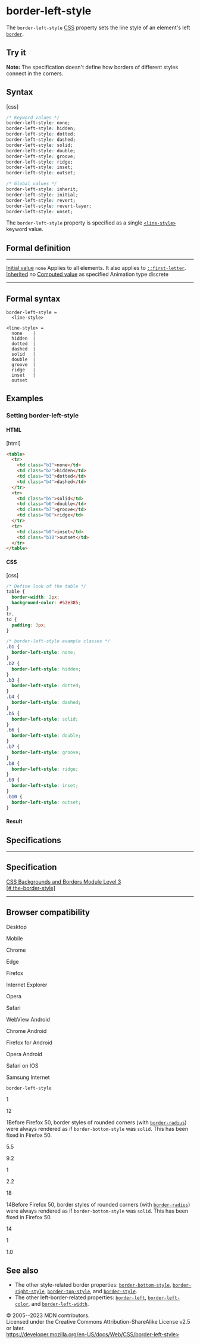 border-left-style
=================

The `border-left-style`
[CSS](https://developer.mozilla.org/en-US/docs/Web/CSS) property sets
the line style of an element\'s left [`border`](border.md).

Try it
------

**Note:** The specification doesn\'t define how borders of different
styles connect in the corners.

Syntax
------

[css]

```css
/* Keyword values */
border-left-style: none;
border-left-style: hidden;
border-left-style: dotted;
border-left-style: dashed;
border-left-style: solid;
border-left-style: double;
border-left-style: groove;
border-left-style: ridge;
border-left-style: inset;
border-left-style: outset;

/* Global values */
border-left-style: inherit;
border-left-style: initial;
border-left-style: revert;
border-left-style: revert-layer;
border-left-style: unset;
```

The `border-left-style` property is specified as a single
[`<line-style>`](line-style.md) keyword value.

Formal definition
-----------------

  ---------------------------------- ----------------------------------------------------------------------
  [Initial value](initial_value.md)     `none`
  Applies to                         all elements. It also applies to [`::first-letter`](::first-letter).
  [Inherited](inheritance.md)           no
  [Computed value](computed_value.md)   as specified
  Animation type                     discrete
  ---------------------------------- ----------------------------------------------------------------------

Formal syntax
-------------

```
border-left-style = 
  <line-style>  

<line-style> = 
  none    |
  hidden  |
  dotted  |
  dashed  |
  solid   |
  double  |
  groove  |
  ridge   |
  inset   |
  outset  
```

Examples
--------

### Setting border-left-style

#### HTML

[html]

```html
<table>
  <tr>
    <td class="b1">none</td>
    <td class="b2">hidden</td>
    <td class="b3">dotted</td>
    <td class="b4">dashed</td>
  </tr>
  <tr>
    <td class="b5">solid</td>
    <td class="b6">double</td>
    <td class="b7">groove</td>
    <td class="b8">ridge</td>
  </tr>
  <tr>
    <td class="b9">inset</td>
    <td class="b10">outset</td>
  </tr>
</table>
```

#### CSS

[css]

```css
/* Define look of the table */
table {
  border-width: 2px;
  background-color: #52e385;
}
tr,
td {
  padding: 3px;
}

/* border-left-style example classes */
.b1 {
  border-left-style: none;
}
.b2 {
  border-left-style: hidden;
}
.b3 {
  border-left-style: dotted;
}
.b4 {
  border-left-style: dashed;
}
.b5 {
  border-left-style: solid;
}
.b6 {
  border-left-style: double;
}
.b7 {
  border-left-style: groove;
}
.b8 {
  border-left-style: ridge;
}
.b9 {
  border-left-style: inset;
}
.b10 {
  border-left-style: outset;
}
```

#### Result

Specifications
--------------

  ----------------------------------------------------------------------------------------

Specification
  ----------------------------------------------------------------------------------------

  [CSS Backgrounds and Borders Module Level 3\
  [\#
  the-border-style]](https://drafts.csswg.org/css-backgrounds/#the-border-style)

  ----------------------------------------------------------------------------------------

Browser compatibility
---------------------

Desktop

Mobile

Chrome

Edge

Firefox

Internet Explorer

Opera

Safari

WebView Android

Chrome Android

Firefox for Android

Opera Android

Safari on IOS

Samsung Internet

`border-left-style`

1

12

1Before Firefox 50, border styles of rounded corners (with
[`border-radius`](https://developer.mozilla.org/docs/Web/CSS/border-radius))
were always rendered as if `border-bottom-style` was `solid`. This has
been fixed in Firefox 50.

5.5

9.2

1

2.2

18

14Before Firefox 50, border styles of rounded corners (with
[`border-radius`](https://developer.mozilla.org/docs/Web/CSS/border-radius))
were always rendered as if `border-bottom-style` was `solid`. This has
been fixed in Firefox 50.

14

1

1.0

See also
--------

- The other style-related border properties:
    [`border-bottom-style`](border-bottom-style.md),
    [`border-right-style`](border-right-style.md),
    [`border-top-style`](border-top-style.md), and
    [`border-style`](border-style.md).
- The other left-border-related properties:
    [`border-left`](border-left.md),
    [`border-left-color`](border-left-color.md), and
    [`border-left-width`](border-left-width.md).

© 2005--2023 MDN contributors.\
Licensed under the Creative Commons Attribution-ShareAlike License v2.5
or later.\
https://developer.mozilla.org/en-US/docs/Web/CSS/border-left-style>
